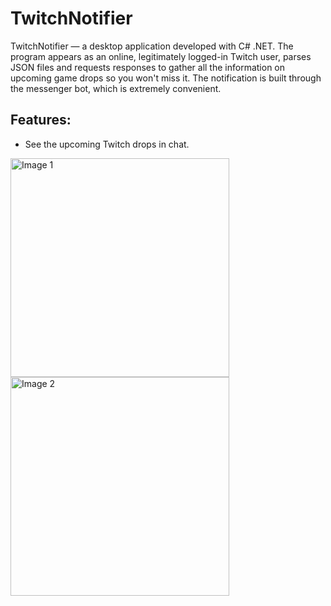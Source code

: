 # TwitchNotifier

TwitchNotifier — a desktop application developed with C# .NET. The program appears as an online, legitimately logged-in Twitch user, parses JSON files and requests responses to gather all the information on upcoming game drops so you won't miss it. The notification is built through the messenger bot, which is extremely convenient. 

## Features:

- See the upcoming Twitch drops in chat.

<p align="left">

  <img src="https://github.com/DmytroMudragel/TwitchNotifier/blob/main/Figuration/1.png" alt="Image 1" width="350" style="display:inline-block; margin-right:20px;">

  <img src="https://github.com/DmytroMudragel/TwitchNotifier/blob/main/Figuration/2.png" alt="Image 2" width="350" style="display:inline-block;">

</p>
